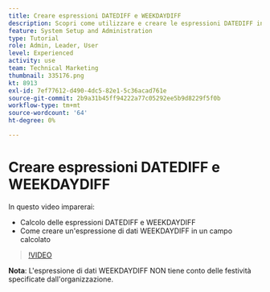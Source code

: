 ```yaml
---
title: Creare espressioni DATEDIFF e WEEKDAYDIFF
description: Scopri come utilizzare e creare le espressioni DATEDIFF in un campo calcolato in Adobe [!DNL Workfront].
feature: System Setup and Administration
type: Tutorial
role: Admin, Leader, User
level: Experienced
activity: use
team: Technical Marketing
thumbnail: 335176.png
kt: 8913
exl-id: 7ef77612-d490-4dc5-82e1-5c36acad761e
source-git-commit: 2b9a31b45ff94222a77c05292ee5b9d8229f5f0b
workflow-type: tm+mt
source-wordcount: '64'
ht-degree: 0%

---
```


# Creare espressioni DATEDIFF e WEEKDAYDIFF

In questo video imparerai:

* Calcolo delle espressioni DATEDIFF e WEEKDAYDIFF
* Come creare un&#39;espressione di dati WEEKDAYDIFF in un campo calcolato

>[!VIDEO](https://video.tv.adobe.com/v/335176/?quality=12)

**Nota**: L&#39;espressione di dati WEEKDAYDIFF NON tiene conto delle festività specificate dall&#39;organizzazione.
